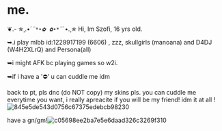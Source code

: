 # me.
❦.- ✯¸.•´*¨`*•✿ ✿•*`¨*`•.¸✯
Hi, Im Szofi, 16 yrs old.

➥.i play mlbb id:1229917199 (6606) , zzz, skullgirls (manoana) and D4DJ (W4H2XLrQ) and Persona(all)

➥i might AFK bc playing games so w2i.

➥if i have a '⛔' u can cuddle me idm

back to pt, pls dnc (do NOT copy) my skins pls. you can cuddle me everytime you want, i really apreacite if you will be my friend! idm it at all
!![845e5de543d0756c67375edebcb98230](https://github.com/user-attachments/assets/3a9ceb56-a370-409e-8acd-0299ccefe54e)

 have a gn/gm!![c05698ee2ba7e5e6daad326c3269f310](https://github.com/user-attachments/assets/556a3df9-3828-4513-b336-d3d4d769036c)

